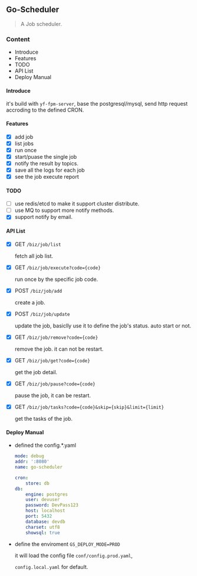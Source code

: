 ## Go-Scheduler

> A  Job scheduler.

### Content
- Introduce
- Features
- TODO
- API List
- Deploy Manual

#### Introduce

it's build with `yf-fpm-server`, base the postgresql/mysql, send http request accroding to the defined CRON.

#### Features

- [x] add job
- [x] list jobs
- [x] run once
- [x] start/puase the single job
- [x] notify the result by topics.
- [x] save all the logs for each job
- [x] see the job execute report

#### TODO

- [ ] use redis/etcd to make it support cluster distribute.
- [ ] use MQ to support more notify methods.
- [x] support notify by email.

#### API List

- [x] GET `/biz/job/list`
  
  fetch all job list.

- [x] GET `/biz/job/execute?code={code}`

  run once by the specific job code.
- [x] POST `/biz/job/add`

  create a job.
- [x] POST `/biz/job/update`

  update the job, basiclly use it to define the job's status. auto start or not.
- [x] GET `/biz/job/remove?code={code}`

  remove the job. it can not be restart.
- [x] GET `/biz/job/get?code={code}`

  get the job detail.
- [x] GET `/biz/job/pause?code={code}`

  pause the job, it can be restart.
- [x] GET `/biz/job/tasks?code={code}&skip={skip}&limit={limit}`

  get the tasks of the job.

#### Deploy Manual

- defined the config.*.yaml

    ```yaml
    mode: debug
    addr: ':8080'
    name: go-scheduler

    cron:
        store: db
    db:
        engine: postgres
        user: devuser
        password: DevPass123
        host: localhost
        port: 5432
        database: devdb
        charset: utf8
        showsql: true
    ```

- define the enviroment `GS_DEPLOY_MODE=PROD`

  it will load the config file `conf/config.prod.yaml`, 
  
  `config.local.yaml` for default.